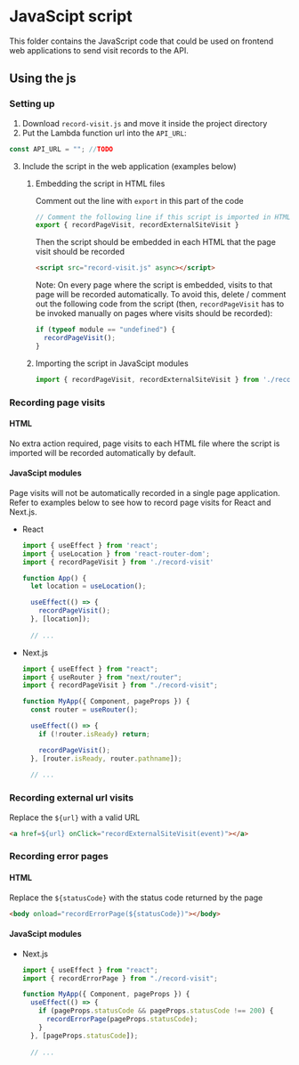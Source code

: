 # JavaScipt script

This folder contains the JavaScript code that could be used on frontend web applications to send visit records to the API.

## Using the js

### Setting up

1. Download `record-visit.js` and move it inside the project directory
2. Put the Lambda function url into the `API_URL`:
``` js
const API_URL = ""; //TODO
```
3. Include the script in the web application (examples below)

    1. Embedding the script in HTML files

        Comment out the line with `export` in this part of the code
        ``` js
        // Comment the following line if this script is imported in HTML files
        export { recordPageVisit, recordExternalSiteVisit }
        ```
        Then the script should be embedded in each HTML that the page visit should be recorded
        ``` html
        <script src="record-visit.js" async></script>  
        ```

        Note: On every page where the script is embedded, visits to that page will be recorded automatically. To avoid this, delete / comment out the following code from the script (then, `recordPageVisit` has to be invoked manually on pages where visits should be recorded):
        ``` js
        if (typeof module == "undefined") {
          recordPageVisit();
        }
        ```

    2. Importing the script in JavaScipt modules

        ``` js
        import { recordPageVisit, recordExternalSiteVisit } from './record-visit'
        ```

### Recording page visits

#### HTML

No extra action required, page visits to each HTML file where the script is imported will be recorded automatically by default.

#### JavaScipt modules

Page visits will not be automatically recorded in a single page application. Refer to examples below to see how to record page visits for React and Next.js.

- React

  ``` js
  import { useEffect } from 'react';
  import { useLocation } from 'react-router-dom';
  import { recordPageVisit } from './record-visit'

  function App() {
    let location = useLocation();

    useEffect(() => {
      recordPageVisit();
    }, [location]);
    
    // ...
  ```

- Next.js

  ``` js
  import { useEffect } from "react";
  import { useRouter } from "next/router";
  import { recordPageVisit } from "./record-visit";

  function MyApp({ Component, pageProps }) {
    const router = useRouter();

    useEffect(() => {
      if (!router.isReady) return;

      recordPageVisit();
    }, [router.isReady, router.pathname]);
    
    // ...
  ```

### Recording external url visits

Replace the `${url}` with a valid URL
``` html
<a href=${url} onClick="recordExternalSiteVisit(event)"></a>
```

### Recording error pages

#### HTML

Replace the `${statusCode}` with the status code returned by the page
```html
<body onload="recordErrorPage(${statusCode})"></body>
```

#### JavaScipt modules

- Next.js

  ``` js
  import { useEffect } from "react";
  import { recordErrorPage } from "./record-visit";

  function MyApp({ Component, pageProps }) {
    useEffect(() => {
      if (pageProps.statusCode && pageProps.statusCode !== 200) {
        recordErrorPage(pageProps.statusCode);
      }
    }, [pageProps.statusCode]);
    
    // ...
  ```
